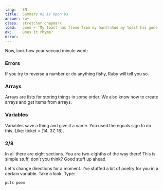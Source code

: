 ```yaml
---
lang:   EN
title:  Summary #2 is Upon Us
answer: \w+
class:  stretcher chapmark
load:   poem = "My toast has flown from my hand\nAnd my toast has gone to the moon.\nBut when I saw it on television,\nPlanting our flag on Halley's comet,\nMore still did I want to eat it.\n"
ok:     Does it rhyme?
error:
---
```


Now, look how your second minute went:

### Errors
If you try to reverse a number or do anything fishy, Ruby will tell you so.

### Arrays
Arrays are lists for storing things in some order.
We also know how to create arrays and get items from arrays.

### Variables
Variables save a thing and give it a name. You used the equals sign to do this. Like:
ticket = [14, 37, 18].

### 2/8
In all there are eight sections. You are two-eighths of the way there! This is simple stuff,
don't you think? Good stuff up ahead.

Let's change directions for a moment. I've stuffed a bit of poetry for you in a certain variable.
Take a look. Type:

    puts poem
